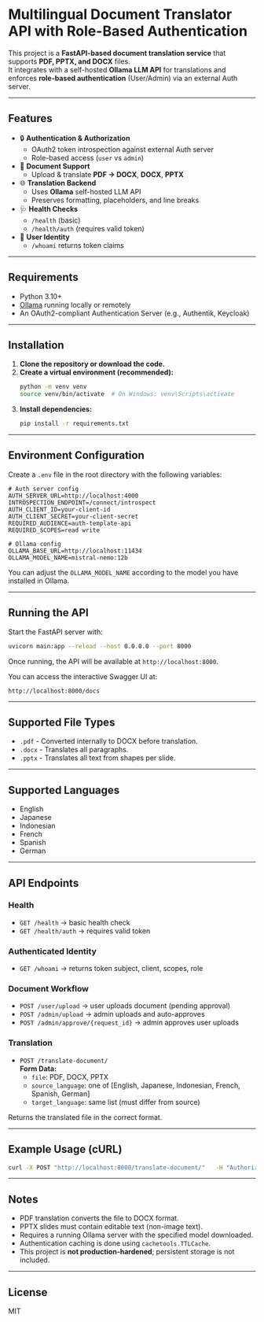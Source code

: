 # Multilingual Document Translator API with Role-Based Authentication

This project is a **FastAPI-based document translation service** that supports **PDF, PPTX, and DOCX** files.  
It integrates with a self-hosted **Ollama LLM API** for translations and enforces **role-based authentication** (User/Admin) via an external Auth server.

---

## Features

- 🔒 **Authentication & Authorization**
  - OAuth2 token introspection against external Auth server
  - Role-based access (`user` vs `admin`)
- 📄 **Document Support**
  - Upload & translate **PDF → DOCX**, **DOCX**, **PPTX**
- 🌐 **Translation Backend**
  - Uses **Ollama** self-hosted LLM API
  - Preserves formatting, placeholders, and line breaks
- 🩺 **Health Checks**
  - `/health` (basic)
  - `/health/auth` (requires valid token)
- 👤 **User Identity**
  - `/whoami` returns token claims

---

## Requirements

- Python 3.10+
- [Ollama](https://ollama.ai/) running locally or remotely
- An OAuth2-compliant Authentication Server (e.g., Authentik, Keycloak)

---

## Installation

1. **Clone the repository or download the code.**
2. **Create a virtual environment (recommended):**
   ```bash
   python -m venv venv
   source venv/bin/activate  # On Windows: venv\Scripts\activate
   ```
3. **Install dependencies:**
   ```bash
   pip install -r requirements.txt
   ```

---

## Environment Configuration

Create a `.env` file in the root directory with the following variables:

```env
# Auth server config
AUTH_SERVER_URL=http://localhost:4000
INTROSPECTION_ENDPOINT=/connect/introspect
AUTH_CLIENT_ID=your-client-id
AUTH_CLIENT_SECRET=your-client-secret
REQUIRED_AUDIENCE=auth-template-api
REQUIRED_SCOPES=read write

# Ollama config
OLLAMA_BASE_URL=http://localhost:11434
OLLAMA_MODEL_NAME=mistral-nemo:12b
```

You can adjust the `OLLAMA_MODEL_NAME` according to the model you have installed in Ollama.

---

## Running the API

Start the FastAPI server with:

```bash
uvicorn main:app --reload --host 0.0.0.0 --port 8000
```

Once running, the API will be available at `http://localhost:8000`.

You can access the interactive Swagger UI at:

```
http://localhost:8000/docs
```

---

## Supported File Types

- `.pdf` - Converted internally to DOCX before translation.
- `.docx` - Translates all paragraphs.
- `.pptx` - Translates all text from shapes per slide.

---

## Supported Languages

- English
- Japanese
- Indonesian
- French
- Spanish
- German

---

## API Endpoints

### Health
- `GET /health` → basic health check
- `GET /health/auth` → requires valid token

### Authenticated Identity
- `GET /whoami` → returns token subject, client, scopes, role

### Document Workflow
- `POST /user/upload` → user uploads document (pending approval)
- `POST /admin/upload` → admin uploads and auto-approves
- `POST /admin/approve/{request_id}` → admin approves user uploads

### Translation
- `POST /translate-document/`  
  **Form Data:**
  - `file`: PDF, DOCX, PPTX
  - `source_language`: one of [English, Japanese, Indonesian, French, Spanish, German]
  - `target_language`: same list (must differ from source)

Returns the translated file in the correct format.

---

## Example Usage (cURL)

```bash
curl -X POST "http://localhost:8000/translate-document/"   -H "Authorization: Bearer <ACCESS_TOKEN>"   -F "source_language=English"   -F "target_language=Indonesian"   -F "file=@document.pdf"   -o translated.docx
```

---

## Notes

- PDF translation converts the file to DOCX format.
- PPTX slides must contain editable text (non-image text).
- Requires a running Ollama server with the specified model downloaded.
- Authentication caching is done using `cachetools.TTLCache`.
- This project is **not production-hardened**; persistent storage is not included.

---

## License

MIT

